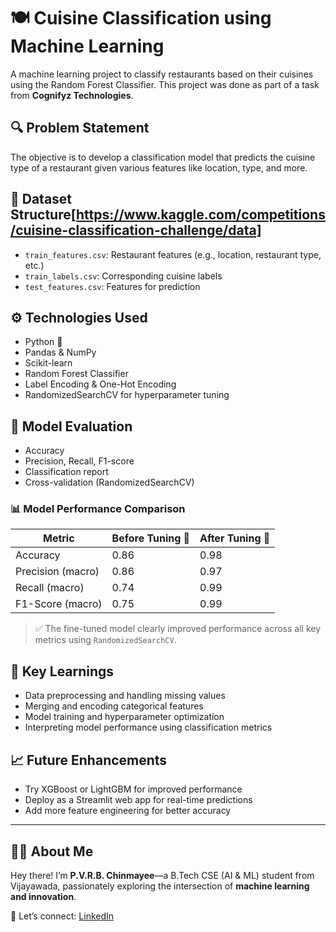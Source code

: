 # 🍽️ Cuisine Classification using Machine Learning

A machine learning project to classify restaurants based on their cuisines using the Random Forest Classifier. This project was done as part of a task from **Cognifyz Technologies**.

## 🔍 Problem Statement

The objective is to develop a classification model that predicts the cuisine type of a restaurant given various features like location, type, and more.

## 📁 Dataset Structure[https://www.kaggle.com/competitions/cuisine-classification-challenge/data]

- `train_features.csv`: Restaurant features (e.g., location, restaurant type, etc.)
- `train_labels.csv`: Corresponding cuisine labels
- `test_features.csv`: Features for prediction

## ⚙️ Technologies Used

- Python 🐍
- Pandas & NumPy
- Scikit-learn
- Random Forest Classifier
- Label Encoding & One-Hot Encoding
- RandomizedSearchCV for hyperparameter tuning

## 🧪 Model Evaluation

- Accuracy
- Precision, Recall, F1-score
- Classification report
- Cross-validation (RandomizedSearchCV)

### 📊 Model Performance Comparison

| Metric           | Before Tuning 🎯 | After Tuning 🔧 |
|------------------|------------------|-----------------|
| Accuracy         | 0.86             | 0.98            |
| Precision (macro)| 0.86             | 0.97            |
| Recall (macro)   | 0.74             | 0.99            |
| F1-Score (macro) | 0.75             | 0.99            |

> ✅ The fine-tuned model clearly improved performance across all key metrics using `RandomizedSearchCV`.


## 🧠 Key Learnings

- Data preprocessing and handling missing values
- Merging and encoding categorical features
- Model training and hyperparameter optimization
- Interpreting model performance using classification metrics

## 📈 Future Enhancements

- Try XGBoost or LightGBM for improved performance
- Deploy as a Streamlit web app for real-time predictions
- Add more feature engineering for better accuracy


---

## 🙋‍♀️ About Me  
Hey there! I’m **P.V.R.B. Chinmayee**—a B.Tech CSE (AI & ML) student from Vijayawada, passionately exploring the intersection of **machine learning and innovation**.

📎 Let’s connect: [LinkedIn](https://www.linkedin.com/in/chinmayee-prasad-6b788a282/)  

